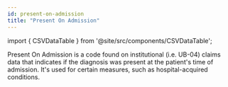 ```yaml
---
id: present-on-admission
title: "Present On Admission"
---
```


import { CSVDataTable } from '@site/src/components/CSVDataTable';

Present On Admission is a code found on institutional (i.e. UB-04) claims data that indicates if the diagnosis was present at the patient's time of admission.  It's used for certain measures, such as hospital-acquired conditions.

<CSVDataTable csvUrl="https://raw.githubusercontent.com/tuva-health/terminology/main/terminology/terminology__present_on_admission.csv" />